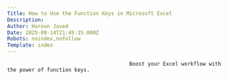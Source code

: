 ```yaml
---
Title: How to Use the Function Keys in Microsoft Excel
Description: 
Author: Haroon Javed
Date: 2025-08-14T21:45:15.000Z
Robots: noindex,nofollow
Template: index
---
```


                                            Boost your Excel workflow with the power of function keys.
                                        